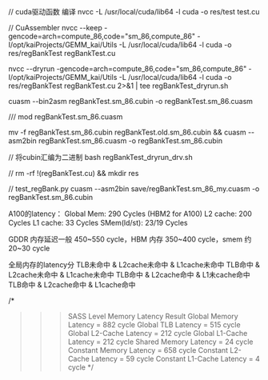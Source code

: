 // cuda驱动函数 编译
nvcc -L /usr/local/cuda/lib64 -l cuda -o res/test test.cu

// CuAssembler
nvcc --keep -gencode=arch=compute_86,code=\"sm_86,compute_86\" -I/opt/kaiProjects/GEMM_kai/Utils -L /usr/local/cuda/lib64 -l cuda -o res/regBankTest regBankTest.cu 

nvcc --dryrun -gencode=arch=compute_86,code=\"sm_86,compute_86\" -I/opt/kaiProjects/GEMM_kai/Utils -L /usr/local/cuda/lib64 -l cuda -o res/regBankTest regBankTest.cu 2>&1 | tee regBankTest_dryrun.sh

cuasm --bin2asm regBankTest.sm_86.cubin -o regBankTest.sm_86.cuasm

/// mod regBankTest.sm_86.cuasm

mv -f regBankTest.sm_86.cubin regBankTest.old.sm_86.cubin && cuasm --asm2bin regBankTest.sm_86.cuasm -o regBankTest.sm_86.cubin

// 将cubin汇编为二进制
bash regBankTest_dryrun_drv.sh

//
rm -rf !(regBankTest.cu) && mkdir res

// test_regBank.py
cuasm --asm2bin save/regBankTest.sm_86_my.cuasm -o regBankTest.sm_86.cubin


A100的latency：
Global Mem: 290 Cycles (HBM2 for A100)
L2 cache: 200 Cycles
L1 cache: 33 Cycles
SMem(ld/st): 23/19 Cycles

GDDR 内存延迟一般 450~550 cycle，HBM 内存 350~400 cycle，smem 约 20~30 cycle


全局内存的latency分
TLB未命中 & L2cache未命中 & L1cache未命中
TLB命中 & L2cache未命中 & L1cache未命中
TLB命中 & L2cache命中 & L1未cache命中
TLB命中 & L2cache命中 & L1cache命中

/*
>>> SASS Level Memory Latency Result
        Global    Memory    Latency     =  882 cycle
        Global    TLB       Latency     =  515 cycle
        Global    L2-Cache  Latency     =  212 cycle
        Global    L1-Cache  Latency     =  212 cycle
        Shared    Memory    Latency     =   24 cycle
        Constant  Memory    Latency     =  658 cycle
        Constant  L2-Cache  Latency     =   59 cycle
        Constant  L1-Cache  Latency     =    4 cycle
*/